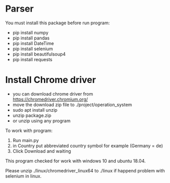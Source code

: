 Parser 
==========
You must install this package before run program: 
-   pip install numpy
-   pip install pandas
-   pip install DateTime
-   pip install selenium 
-   pip install beautifulsoup4
-   pip install requests

Install Chrome driver
========================
- you can download chrome driver from https://chromedriver.chromium.org/
- move the download zip file to ./project/operation_system 
- sudo apt install unzip
- unzip package.zip
- or unzip using any program 

To work with program:
1. Run main.py
2. in Country put abbreviated country symbol for example (Germany = de)
3. Click Download and waiting

This program checked for work with windows 10 and ubuntu 18.04.

Please unzip ./linux/chromedriver_linux64 to ./linux if happend problem with selenium in linux.
